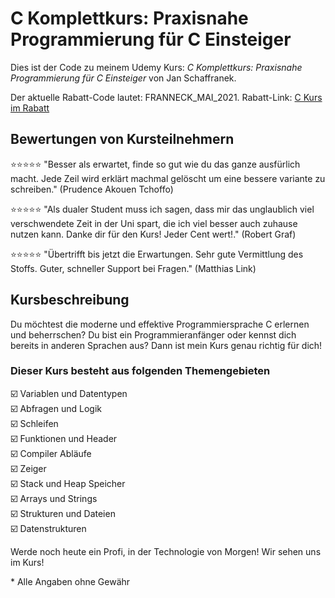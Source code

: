 # C Komplettkurs: Praxisnahe Programmierung für C Einsteiger

Dies ist der Code zu meinem Udemy Kurs:
*C Komplettkurs: Praxisnahe Programmierung für C Einsteiger* von Jan Schaffranek.

Der aktuelle Rabatt-Code lautet: FRANNECK_MAI_2021.
Rabatt-Link: [C Kurs im Rabatt](https://www.udemy.com/course/c-programmierung-praxisnaher-komplettkurs-fur-einsteiger/?couponCode=FRANNECK_MAI_2021)

## Bewertungen von Kursteilnehmern

⭐⭐⭐⭐⭐ "Besser als erwartet, finde so gut wie du das ganze ausfürlich macht. Jede Zeil wird erklärt machmal gelöscht um eine bessere variante zu schreiben." (Prudence Akouen Tchoffo)

⭐⭐⭐⭐⭐ "Als dualer Student muss ich sagen, dass mir das unglaublich viel verschwendete Zeit in der Uni spart, die ich viel besser auch zuhause nutzen kann. Danke dir für den Kurs! Jeder Cent wert!." (Robert Graf)

⭐⭐⭐⭐⭐ "Übertrifft bis jetzt die Erwartungen. Sehr gute Vermittlung des Stoffs. Guter, schneller Support bei Fragen." (Matthias Link)

## Kursbeschreibung

Du möchtest die moderne und effektive Programmiersprache C erlernen und beherrschen? Du bist ein Programmieranfänger oder kennst dich bereits in anderen Sprachen aus?
Dann ist mein Kurs genau richtig für dich!

### Dieser Kurs besteht aus folgenden Themengebieten

☑️ Variablen und Datentypen  
☑️ Abfragen und Logik  
☑️ Schleifen  
☑️ Funktionen und Header  
☑️ Compiler Abläufe  
☑️ Zeiger  
☑️ Stack und Heap Speicher  
☑️ Arrays und Strings  
☑️ Strukturen und Dateien  
☑️ Datenstrukturen  

Werde noch heute ein Profi, in der Technologie von Morgen!
Wir sehen uns im Kurs!


\* Alle Angaben ohne Gewähr
